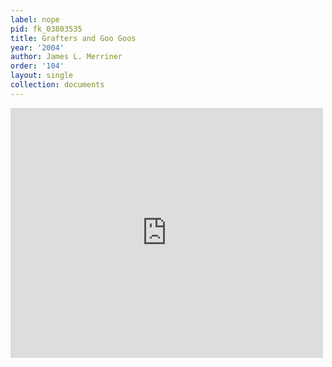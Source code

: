 ```yaml
---
label: nope
pid: fk_03803535
title: Grafters and Goo Goos
year: '2004'
author: James L. Merriner
order: '104'
layout: single
collection: documents
---
```

<iframe src="https://northwestern.app.box.com/embed/s/eyn46yqhpbsbfuhx88cpnetisrjc6yky?sortColumn=date&view=list" width="500" height="400" frameborder="0" allowfullscreen webkitallowfullscreen msallowfullscreen></iframe>
